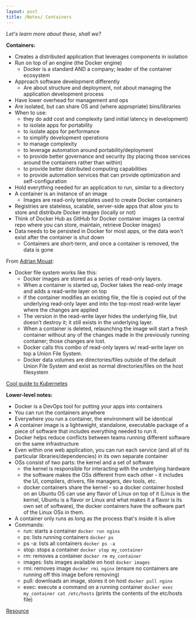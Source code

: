 ```yaml
---
layout: post
title: /Notes/ Containers
---
```


_Let's learn more about these, shall we?_

**Containers:**
- Creates a distributed application that leverages components in isolation
- Run on top of an engine (the Docker engine)
    - Docker is a standard AND a company; leader of the container ecosystem
- Approach software development differently
    - Are about structure and deployment, not about managing the application development process
- Have lower overhead for management and ops
- Are isolated, but can share OS and (where appropriate) bins/libraries
- When to use:
    - they do add cost and complexity (and initial latency in development)
    - to isolate apps for portability
    - to isolate apps for performance
    - to simplify development operations
    - to manage complexity
    - to leverage automation around portability/deployment
    - to provide better governance and security (by placing those services around the containers rather than within)
    - to provide better distributed computing capabilities
    - to provide automation services that can provide optimization and self-configuration
- Hold everything needed for an application to run, similar to a directory
- A container is an instance of an image
    - Images are read-only templates used to create Docker containers
- Registries are stateless, scalable, server-side apps that allow you to store and distribute Docker images (locally or not)
- Think of Docker Hub as GitHub for Docker container images (a central repo where you can store, maintain, retrieve Docker images)
- Data needs to be persisted in Docker for most apps, or the data won't exist after the container is shut down
    - Containers are short-term, and once a container is removed, the data is gone

From [Adrian Mouat](https://blog.container-solutions.com/understanding-volumes-docker):
- Docker file system works like this:
    - Docker images are stored as a series of read-only layers.
    - When a container is started up, Docker takes the read-only image and adds a read-write layer on top
    - if the container modifies an existing file, the file is copied out of the underlying read-only layer and into the top-most read-write layer where the changes are applied
    - The version in the read-write layer hides the underlying file, but doesn't destroy it; it still exists in the underlying layer. 
    - When a container is deleted, relaunching the image will start a fresh container without any of the changes made in the previously running container; those changes are lost.
    - Docker calls this combo of read-only layers w/ read-write layer on top a Union File System.
    - Docker data volumes are directories/files outside of the default Union File System and exist as normal directories/files on the host filesystem


[Cool guide to Kubernetes](https://azure.microsoft.com/en-us/resources/videos/the-illustrated-children-s-guide-to-kubernetes/)

**Lower-level notes:**
- Docker is a DevOps tool for putting your apps into containers
- You can run the containers anywhere
- Everywhere you run a container, the environment will be identical
- A container image is a lightweight, standalone, executable package of a piece of software that includes everything needed to run it.
- Docker helps reduce conflicts between teams running different software on the same infrastructure
- Even within one web application, you can run each service (and all of its particular libraries/dependencies) in its own separate container
- OSs consist of two parts: the kernel and a set of software
    - the kernel is responsible for interacting with the underlying hardware
    - the software makes the OSs different from each other - it includes the UI, compilers, drivers, file managers, dev tools, etc.
    - docker containers share the kernel - so a docker container hosted on an Ubuntu OS can use any flavor of Linux on top of it (Linux is the kernel, Ubuntu is a flavor or Linux and what makes it a flavor is its own set of software), the docker containers have the software part of the Linux OSs in them.
- A container only runs as long as the process that's inside it is alive
- Commands:
    - run: starts a container `docker run nginx`
    - ps: lists running containers `docker ps`
    - ps -a: lists all containers `docker ps -a`
    - stop: stops a container `docker stop my_container`
    - rm: removes a container `docker rm my_container`
    - images: lists images available on host `docker images`
    - rmi: removes image `docker rmi nginx` (ensure no containers are running off this image before removing)
    - pull: downloads an image, stores it on host `docker pull nginx`
    - exec: execute a command on a running container `docker exec my_container cat /etc/hosts` (prints the contents of the etc/hosts file)




[Resource](https://www.youtube.com/watch?v=fqMOX6JJhGo)